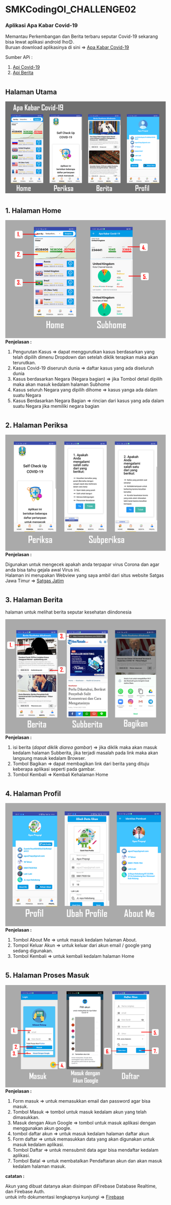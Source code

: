 # SMKCodingOI_CHALLENGE02

### Aplikasi Apa Kabar Covid-19

Memantau Perkembangan dan Berita terbaru seputar Covid-19 sekarang bisa lewat aplikasi android lho😊.\
Buruan download aplikasinya di sini => [Apa Kabar Covid-19](https://drive.google.com/file/d/1YQA4XkzARpVE1u5_L7IwjTXhuIQ6NoL4/view?usp=sharing)

Sumber APi :

1. [Api Covid-19](https://covid19.mathdro.id/)
2. [Api Berita](https://newsapi.org/)

#

## **Halaman Utama**

![alt text](ScreenShots/Header.png)

#

## **1. Halaman Home**

![alt text](ScreenShots/home.png)\
**Penjelasan :**

1. Pengurutan Kasus => dapat menggurutkan kasus berdasarkan yang telah dipilih dimenu Dropdown dan setelah diklik terapkan maka akan terurutkan.
2. Kasus Covid-19 diseruruh dunia => daftar kasus yang ada diseluruh dunia
3. Kasus berdasarkan Negara (Negara bagian) => jika Tombol detail dipilih maka akan masuk kedalam halaman Subhome
4. Kasus seluruh Negara yang dipilih dihome => kasus yanga ada dalam suatu Negara
5. Kasus Berdasarkan Negara Bagian => rincian dari kasus yang ada dalam suatu Negara jika memiliki negara bagian

#

## **2. Halaman Periksa**

![alt text](ScreenShots/Perikasa.png)\
**Penjelasan :**

Digunakan untuk mengecek apakah anda terpapar virus Corona dan agar anda bisa tahu gejala awal Virus ini.\
Halaman ini merupakan Webview yang saya ambil dari situs website Satgas Jawa Timur => [Satgas Jatim](https://checkupcovid19.jatimprov.go.id/covid19/#!/checkup/)

#

## **3. Halaman Berita**

halaman untuk melihat berita seputar kesehatan diindonesia

![alt text](ScreenShots/Berita.png)\
**Penjelasan :**

1. isi berita (_dapat diklik diarea gambar_) => jika diklik maka akan masuk kedalam halaman Subberita, jika terjadi masalah pada link maka akan langsung masuk kedalam Browser.
2. Tombol Bagikan => dapat membagikan link dari berita yang dituju keberapa aplikasi seperti pada gambar.
3. Tombol Kembali => Kembali Kehalaman Home

#

## **4. Halaman Profil**

![alt text](ScreenShots/profil.png)\
**Penjelasan :**

1. Tombol About Me => untuk masuk kedalam halaman About.
2. Tompol Keluar Akun => untuk keluar dari akun email / google yang sedang digunakan.
3. Tombol Kembali => untuk kembali kedalam halaman Home

#

## **5. Halaman Proses Masuk**

![alt text](ScreenShots/Auth.png)\
**Penjelasan :**

1. Form masuk => untuk memasukkan email dan password agar bisa masuk.
2. Tombol Masuk => tombol untuk masuk kedalam akun yang telah dimasukkan.
3. Masuk dengan Akun Google => tombol untuk masuk aplikasi dengan menggunakan akun google.
4. tombol daftar akun => untuk masuk kedalam halaman daftar akun
5. Form daftar => untuk memasukkan data yang akan digunakan untuk masuk kedalam aplikasi.
6. Tombol Daftar => untuk mensubmit data agar bisa mendaftar kedalam aplikasi.
7. Tombol Batal => untuk membatalkan Pendaftaran akun dan akan masuk kedalam halaman masuk.

**catatan :**

Akun yang dibuat datanya akan disimpan diFirebase Database Realtime, dan Firebase Auth.\
untuk info dokumentasi lengkapnya kunjungi => [Firebase](https://firebase.google.com/docs/)

#
